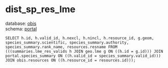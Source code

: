 # dist_sp_res_lme
database: [obis](../)  
schema: [portal](portal)  

    SELECT h.id, h.valid_id, h.nexcl, h.nincl, h.resource_id, g.geom, species_summary.scientific, species_summary.authority, species_summary.rank_name, resources.resname FROM (((summaries.lme_res_valids h JOIN geo.lme g ON ((h.id = g.id))) JOIN portal.species_summary ON ((h.valid_id = species_summary.valid_id))) JOIN obis.resources ON ((h.resource_id = resources.id)));